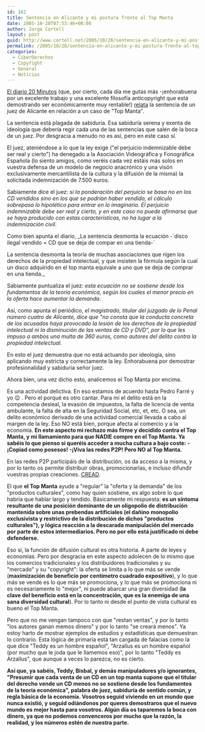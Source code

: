 ```yaml
---
id: 162
title: Sentencia en Alicante y mi postura frente al Top Manta
date: 2005-10-28T07:53:46+00:00
author: Jorge Cortell
layout: post
guid: http://www.cortell.net/2005/10/28/sentencia-en-alicante-y-mi-postura-frente-al-top-manta/
permalink: /2005/10/28/sentencia-en-alicante-y-mi-postura-frente-al-top-manta/
categories:
  - CiberDerechos
  - Copyfight
  - General
  - Noticias
---
```

[El diario 20 Minutos](http://www.20minutos.es/) (que, por cierto, cada dí­a me gutas más -¡enhorabuena por un excelente trabajo y una excelente filosofí­a anticopyright que está demostrando ser económicamente muy rentable!) [relata](http://www.20minutos.es/noticia/60468/0/sentencia/top/manta/) la sentencia de un juez de Alicante en relación a un caso de "Top Manta".

La sentencia está plagada de sabidurí­a. Esa sabidurí­a serena y exenta de ideologí­a que deberí­a regir cada una de las sentencias que salen de la boca de un juez. Por desgracia a menudo no es así­, pero en este caso sí­.

El juez, ateniéndose a lo que la ley exige ("el perjuicio indemnizable debe ser real y cierto") ha denegado a la Asociación Videográfica y Fonográfica Española (lo siento amigos, como veréis cada vez estáis más solos en vuestra defensa de un modelo de negocio anacrónico y una visón exclusivamente mercantilista de la cultura y la difusión de la misma) la solicitada indemnización de 7.500 euros.

Sabiamente dice el juez: _si la ponderación del perjuicio se basa no en los CD vendidos sino en los que se podrí­an haber vendido, el cálculo sobrepasa lo hipotético para entrar en lo imaginario. El perjuicio indemnizable debe ser real y cierto, y en este caso no puede afirmarse que se haya producido con estas caracterí­sticas, no ha lugar a la indemnización civil_.

Como bien apunta el diario, _La sentencia desmonta la ecuación -´disco ilegal vendido = CD que se deja de compar en una tienda-´
  
La sentencia desmonta la teorí­a de muchas asociaciones que rigen los derechos de la propiedad intelectual, y que insisten la fórmula según la cual un disco adquirido en el top manta equivale a uno que se deja de comprar en una tienda._

Sabiamente puntualiza el juez: _esta ecuación no se sostiene desde los fundamentos de la teorí­a económica, según los cuales el menor precio en la oferta hace aumentar la demanda._

Así­, como apunta el periódico, _el magistrado, titular del juzgado de lo Penal número cuatro de Alicante, dice que "no consta que la conducta concreta de los acusados haya provocado la lesión de los derechos de la propiedad intelectual ni la disminución de las ventas de CD y DVD", por lo que les impuso a ambos una multa de 360 euros, como autores del delito contra la propiedad intelectual._

En esto el juez demuestra que no está actuando por ideologí­a, sino aplicando muy estricta y correctamente la ley. Enhorabuena por demostrar profesionalidad y sabidurí­a señor juez.

Ahora bien, una vez dicho esto, analicemos el Top Manta por encima.

Es una actividad delictiva. En eso estamos de acuerdo hasta Pedro Farré y yo 😉 . Pero el porqué es otro cantar. Para mí­ el delito está en la competencia desleal, la evasión de impuestos, la falta de licencia de venta ambulante, la falta de alta en la Seguridad Social, etc, et, etc. O sea, un delito económico derivado de una actividad comercial llevada a cabo al margen de la ley. Eso NO está bien, porque afecta al comercio y a la economí­a. **En este aspecto mi rechazo más firme y decidido contra el Top Manta, y mi llamamiento para que NADIE compre en el Top Manta. Ya sabéis lo que pienso si queréis acceder a mucha cultura a bajo coste: -¡Copiad como posesos! -¡Viva las redes P2P! Pero NO al Top Manta.**

En las redes P2P participáis de la distribución, os da acceso a la misma, y por lo tanto os permite distribuir obras, promocionarlas, e incluso difundir vuestras propias creaciones. [CREAD](http://www.cortell.net/2005/03/27/atrevete-a-crear-es-muy-facil-pci-27/).

El que **el Top Manta** ayude a "regular" la "oferta y la demanda" de los "productos culturales", como hay quien sostiene, es algo sobre lo que habrí­a que hablar largo y tendido. Básicamente mi respuesta: **es un sí­ntoma resultante de una posición dominante de un oligopolio de distribución mantenida sobre unas prebendas artificiales (el dañino monopolio exclusivista y restrictivo de la distribución de dichos "productos culturales"), y lógica reacción a la descarada manipulación del mercado por parte de estos intermediarios. Pero no por ello está justificado ni debe defenderse.**

Eso sí­, la función de difusión cultural es otra historia. A parte de leyes y economí­as. Pero por desgracia en este aspecto adolecen de lo mismo que los comercios tradicionales y los distribuidores tradicionales y su "mercado" y su "copyright": la oferta se limita a lo que más se vende (**maximización de beneficio por centí­metro cuadrado expositivo**), y lo que más se vende es lo que más se promociona, y lo que más se promociona ni es necesariamente lo "mejor", ni puede abarcar una gran diversidad (**la clave del beneficio está en la concentración, que es la enemiga de una sana diversidad cultural**). Por lo tanto ni desde el punto de vista cultural es bueno el Top Manta.

Pero que no me vengan tampoco con que "restan ventas", y por lo tanto "los autores ganan memos dinero" y por lo tanto "se creará menos". Ya estoy harto de mostrar ejemplos de estudios y estadí­sticas que demuestran lo contrario. Esta lógica de primaria está tan cargada de falacias como la que dice "Teddy es un hombre español", "Arzallus es un hombre español (por mucho que le joda que le llamemos eso)", por lo tanto "Teddy es Arzallus", que aunque a veces lo parezca, no es cierto.

**Así­ que, ya sabéis, Teddy, Bisbal, y demás manipuladores y/o ignorantes, "Presumir que cada venta de un CD en un top manta supone que el titular del derecho vende un CD menos no se sostiene desde los fundamentos de la teorí­a económica", palabra de juez, sabidurí­a de sentido común, y regla básica de la economí­a. Vosotros seguid viviendo en un mundo que nunca existió, y seguid odiándonos por queres demostraros que el nuevo mundo es mejor hasta para vosotros. Algún dí­a os taparemos la boca con dinero, ya que no podemos convenceros por mucho que la razón, la realidad, y los números estén de nuestra parte.**